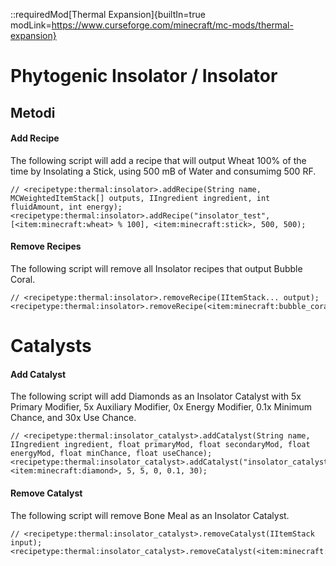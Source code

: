 ::requiredMod[Thermal Expansion]{builtIn=true modLink=https://www.curseforge.com/minecraft/mc-mods/thermal-expansion}

# Phytogenic Insolator / Insolator

## Metodi

#### Add Recipe

The following script will add a recipe that will output Wheat 100% of the time by Insolating a Stick, using 500 mB of Water and consumimg 500 RF.

```zenscript
// <recipetype:thermal:insolator>.addRecipe(String name, MCWeightedItemStack[] outputs, IIngredient ingredient, int fluidAmount, int energy);
<recipetype:thermal:insolator>.addRecipe("insolator_test", [<item:minecraft:wheat> % 100], <item:minecraft:stick>, 500, 500);
```

#### Remove Recipes

The following script will remove all Insolator recipes that output Bubble Coral.

```zenscript
// <recipetype:thermal:insolator>.removeRecipe(IItemStack... output);
<recipetype:thermal:insolator>.removeRecipe(<item:minecraft:bubble_coral>);
```

# Catalysts

#### Add Catalyst

The following script will add Diamonds as an Insolator Catalyst with 5x Primary Modifier, 5x Auxiliary Modifier, 0x Energy Modifier, 0.1x Minimum Chance, and 30x Use Chance.

```zenscript
// <recipetype:thermal:insolator_catalyst>.addCatalyst(String name, IIngredient ingredient, float primaryMod, float secondaryMod, float energyMod, float minChance, float useChance);
<recipetype:thermal:insolator_catalyst>.addCatalyst("insolator_catalyst_test", <item:minecraft:diamond>, 5, 5, 0, 0.1, 30);
```
#### Remove Catalyst

The following script will remove Bone Meal as an Insolator Catalyst.

```zenscript
// <recipetype:thermal:insolator_catalyst>.removeCatalyst(IItemStack input);
<recipetype:thermal:insolator_catalyst>.removeCatalyst(<item:minecraft:bone_meal>);
```

